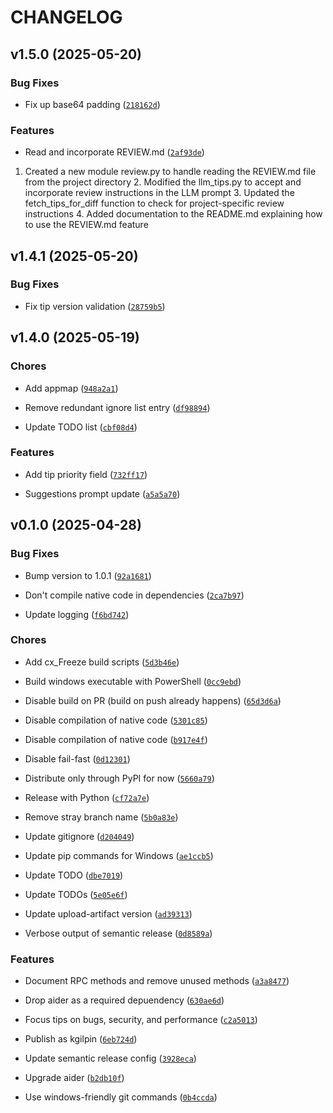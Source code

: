 # CHANGELOG


## v1.5.0 (2025-05-20)

### Bug Fixes

- Fix up base64 padding
  ([`218162d`](https://github.com/kgilpin/opentips/commit/218162dd63e2fee11d35ef226089a17e674bd4b3))

### Features

- Read and incorporate REVIEW.md
  ([`2af93de`](https://github.com/kgilpin/opentips/commit/2af93dece2e42db15eb57b6c7e36485dd8e7e032))

1. Created a new module review.py to handle reading the REVIEW.md file from the project directory 2.
  Modified the llm_tips.py to accept and incorporate review instructions in the LLM prompt 3.
  Updated the fetch_tips_for_diff function to check for project-specific review instructions 4.
  Added documentation to the README.md explaining how to use the REVIEW.md feature


## v1.4.1 (2025-05-20)

### Bug Fixes

- Fix tip version validation
  ([`28759b5`](https://github.com/kgilpin/opentips/commit/28759b5633cf266743174914e4ebfb29510c2e4e))


## v1.4.0 (2025-05-19)

### Chores

- Add appmap
  ([`948a2a1`](https://github.com/kgilpin/opentips/commit/948a2a1ebc1d7d89b9d37b3b3e44fba00ac7644c))

- Remove redundant ignore list entry
  ([`df98894`](https://github.com/kgilpin/opentips/commit/df988949cdb7334cfcacdcdae25dd8fde0ef2869))

- Update TODO list
  ([`cbf08d4`](https://github.com/kgilpin/opentips/commit/cbf08d44b6090d19ad2f15f9ccab457553b4df87))

### Features

- Add tip priority field
  ([`732ff17`](https://github.com/kgilpin/opentips/commit/732ff174147ac3feb12bdf5e9f734b3eda935014))

- Suggestions prompt update
  ([`a5a5a70`](https://github.com/kgilpin/opentips/commit/a5a5a70026675192ac3dea6e8a7334c0da3a6af5))


## v0.1.0 (2025-04-28)

### Bug Fixes

- Bump version to 1.0.1
  ([`92a1681`](https://github.com/kgilpin/opentips/commit/92a16817445dcfc89c817f45f07c05e8ec731cda))

- Don't compile native code in dependencies
  ([`2ca7b97`](https://github.com/kgilpin/opentips/commit/2ca7b97a239c725a4716f2b24ce26b04a44aa9f3))

- Update logging
  ([`f6bd742`](https://github.com/kgilpin/opentips/commit/f6bd742a54d8cf2e0e7f45d77a86dead65d60a83))

### Chores

- Add cx_Freeze build scripts
  ([`5d3b46e`](https://github.com/kgilpin/opentips/commit/5d3b46ea56dba1f9c1e1e42757bb26506f78e942))

- Build windows executable with PowerShell
  ([`0cc9ebd`](https://github.com/kgilpin/opentips/commit/0cc9ebd76109b00af38dfc022d9868e5b2b6618a))

- Disable build on PR (build on push already happens)
  ([`65d3d6a`](https://github.com/kgilpin/opentips/commit/65d3d6a6ef1284cf3faa7d6a0e06d34468157b1c))

- Disable compilation of native code
  ([`5301c85`](https://github.com/kgilpin/opentips/commit/5301c853318e88d9319665eb40996abcfa6827fd))

- Disable compilation of native code
  ([`b917e4f`](https://github.com/kgilpin/opentips/commit/b917e4f206b2110267ba49a170387e5b1ae74390))

- Disable fail-fast
  ([`0d12301`](https://github.com/kgilpin/opentips/commit/0d1230157301c70bac55b14c8ffcfceb54c28669))

- Distribute only through PyPI for now
  ([`5660a79`](https://github.com/kgilpin/opentips/commit/5660a793ec56be5a2b4516175a4589fb06b65572))

- Release with Python
  ([`cf72a7e`](https://github.com/kgilpin/opentips/commit/cf72a7e2b35a3ddb2873bc0f10c0bc8a9158493b))

- Remove stray branch name
  ([`5b0a83e`](https://github.com/kgilpin/opentips/commit/5b0a83e0e12c86f12c72a69738fe0aaab296d4e6))

- Update gitignore
  ([`d204049`](https://github.com/kgilpin/opentips/commit/d2040497e00f00d8a27087edbbb8baad6a734700))

- Update pip commands for Windows
  ([`ae1ccb5`](https://github.com/kgilpin/opentips/commit/ae1ccb5915785e8340b13d152775bf92cafaff32))

- Update TODO
  ([`dbe7019`](https://github.com/kgilpin/opentips/commit/dbe70196dcf226e41f2666f3234d282bd3c2104b))

- Update TODOs
  ([`5e05e6f`](https://github.com/kgilpin/opentips/commit/5e05e6f931bd159bf6ea863b02e3a195aa638db5))

- Update upload-artifact version
  ([`ad39313`](https://github.com/kgilpin/opentips/commit/ad39313801efb72e75ab67b952ac91af3c0c0d1b))

- Verbose output of semantic release
  ([`0d8589a`](https://github.com/kgilpin/opentips/commit/0d8589a08c7eb735a29a34990b2a1116f4ad7e26))

### Features

- Document RPC methods and remove unused methods
  ([`a3a8477`](https://github.com/kgilpin/opentips/commit/a3a8477ecb463cd5341b9c0b4350c64d512c77f3))

- Drop aider as a required depuendency
  ([`630ae6d`](https://github.com/kgilpin/opentips/commit/630ae6dc5d87e4a4bfa32edade657a05c3fe350d))

- Focus tips on bugs, security, and performance
  ([`c2a5013`](https://github.com/kgilpin/opentips/commit/c2a50136ae68f4f506565fbfa4d8452b3d34c2cb))

- Publish as kgilpin
  ([`6eb724d`](https://github.com/kgilpin/opentips/commit/6eb724df0695a9005b920aa4059b2f841df4c49e))

- Update semantic release config
  ([`3928eca`](https://github.com/kgilpin/opentips/commit/3928eca0af19646cccd5b3ba3c3c9c0ddde4db0d))

- Upgrade aider
  ([`b2db10f`](https://github.com/kgilpin/opentips/commit/b2db10f3e1ac0f95a28bed2a0b52f041cb921d41))

- Use windows-friendly git commands
  ([`0b4ccda`](https://github.com/kgilpin/opentips/commit/0b4ccda0f175fe5dc9e5caf25670d2b332af60c0))
